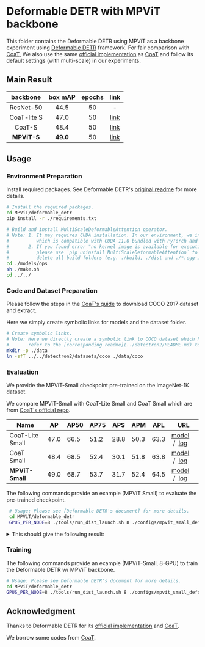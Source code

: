 # Deformable DETR with MPViT backbone 

This folder contains the Deformable DETR using MPViT as a backbone experiment using [Deformable DETR](https://arxiv.org/abs/2010.04159) framework. 
For fair comparison with [CoaT](https://github.com/mlpc-ucsd/CoaT/tree/main/tasks/Deformable-DETR), We also use the same [official implementation](https://github.com/fundamentalvision/Deformable-DETR) as [CoaT](https://github.com/mlpc-ucsd/CoaT/tree/main/tasks/Deformable-DETR) and follow its default settings (with multi-scale) in our experiments.


## Main Result
backbone | box mAP  | epochs |                                       link                                       |
 |:--------:| :---:  |:--------------------------------------------------------------------------------:| :---:  |
ResNet-50 |   44.5   | 50 |                                        -                                         | 
CoaT-lite S |   47.0   | 50 |    [link](https://github.com/mlpc-ucsd/CoaT/tree/main/tasks/Deformable-DETR)     | 
CoaT-S |   48.4   | 50|    [link](https://github.com/mlpc-ucsd/CoaT/tree/main/tasks/Deformable-DETR)     |
**MPViT-S** | **49.0** | 50 | [link](https://dl.dropbox.com/s/omzvc4jaqcag540/deformable_detr_mpvit_small.pth) |



## Usage
### Environment Preparation
Install required packages. See Deformable DETR's [original readme](https://github.com/fundamentalvision/Deformable-DETR) for more details.
   ```bash
   # Install the required packages.
   cd MPViT/deformable_detr
   pip install -r ./requirements.txt

   # Build and install MultiScaleDeformableAttention operator.
   # Note: 1. It may requires CUDA installation. In our environment, we install CUDA 11.3 
   #          which is compatible with CUDA 11.0 bundled with PyTorch and RTX 30 series graphic cards.
   #       2. If you found error "no kernel image is available for execution on the device" during training,
   #          please use `pip uninstall MultiScaleDeformableAttention` to remove the installed package,
   #          delete all build folders (e.g. ./build, ./dist and ./*.egg-info), and then re-run `./make.sh`.
   cd ./models/ops
   sh ./make.sh
   cd ../../
   ```

### Code and Dataset Preparation
Please follow the steps in the [CoaT's guide](https://github.com/mlpc-ucsd/CoaT/tree/main/tasks/detectron2#code-and-dataset-preparation) to download COCO 2017 dataset and extract. 

Here we simply create symbolic links for models and the dataset folder.

   ```bash
   # Create symbolic links.
   # Note: Here we directly create a symbolic link to COCO dataset which has set up for detectron2/. You may
   #       refer to the [corresponding readme](../detectron2/README.md) to download COCO dataset first. 
   mkdir -p ./data
   ln -sfT ../../detectron2/datasets/coco ./data/coco
   ```

### Evaluation
We provide the MPViT-Small checkpoint pre-trained on the ImageNet-1K dataset.

We compare MPViT-Small with CoaT-Lite Small and CoaT Small which are from [CoaT's official repo](https://github.com/mlpc-ucsd/CoaT/tree/main/tasks/Deformable-DETR). 


| Name            | AP | AP50 | AP75 | APS | APM | APL | URL                                                                                                                                                                                                                               |
|-----------------| --- | --- | --- | --- | --- | --- |-----------------------------------------------------------------------------------------------------------------------------------------------------------------------------------------------------------------------------------|
| CoaT-Lite Small | 47.0 | 66.5 | 51.2 | 28.8 | 50.3 | 63.3  | [model](http://vcl.ucsd.edu/coat/pretrained/tasks/Deformable-DETR/coat_lite_small_deformable_detr_1801ee09.pth) &nbsp;/&nbsp; [log](http://vcl.ucsd.edu/coat/pretrained/tasks/Deformable-DETR/coat_lite_small_deformable_detr_1801ee09.txt)    |
| CoaT Small      | 48.4 | 68.5 | 52.4 | 30.1 | 51.8 | 63.8  | [model](http://vcl.ucsd.edu/coat/pretrained/tasks/Deformable-DETR/coat_small_deformable_detr_8a86ba55.pth) &nbsp;/&nbsp; [log](http://vcl.ucsd.edu/coat/pretrained/tasks/Deformable-DETR/coat_small_deformable_detr_8a86ba55.txt) |
| **MPViT-Small** | 49.0 | 68.7 | 53.7 | 31.7 | 52.4 | 64.5 |  [model](https://dl.dropbox.com/s/omzvc4jaqcag540/deformable_detr_mpvit_small.pth) &nbsp;/&nbsp; [log](https://www.dropbox.com/s/rndlrfns2nrvrr1/deformable_detr_mpvit_small_log.txt?dl=0)                                                     

The following commands provide an example (MPViT Small) to evaluate the pre-trained checkpoint.
   ```bash
    # Usage: Please see [Deformable DETR's document] for more details.
    cd MPViT/deformable_detr
    GPUS_PER_NODE=8 ./tools/run_dist_launch.sh 8 ./configs/mpvit_small_deformable_detr.sh --resume https://dl.dropbox.com/s/omzvc4jaqcag540/deformable_detr_mpvit_small.pth --eval
   ```

<details>
<summary>
This should give the following result:
</summary>

```bash
    # IoU metric: bbox
    # Average Precision  (AP) @[ IoU=0.50:0.95 | area=   all | maxDets=100 ] = 0.490
    # Average Precision  (AP) @[ IoU=0.50      | area=   all | maxDets=100 ] = 0.687
    # Average Precision  (AP) @[ IoU=0.75      | area=   all | maxDets=100 ] = 0.537
    # Average Precision  (AP) @[ IoU=0.50:0.95 | area= small | maxDets=100 ] = 0.317
    # Average Precision  (AP) @[ IoU=0.50:0.95 | area=medium | maxDets=100 ] = 0.524
    # Average Precision  (AP) @[ IoU=0.50:0.95 | area= large | maxDets=100 ] = 0.645
    # Average Recall     (AR) @[ IoU=0.50:0.95 | area=   all | maxDets=  1 ] = 0.373
    # Average Recall     (AR) @[ IoU=0.50:0.95 | area=   all | maxDets= 10 ] = 0.623
    # Average Recall     (AR) @[ IoU=0.50:0.95 | area=   all | maxDets=100 ] = 0.667
    # Average Recall     (AR) @[ IoU=0.50:0.95 | area= small | maxDets=100 ] = 0.465
    # Average Recall     (AR) @[ IoU=0.50:0.95 | area=medium | maxDets=100 ] = 0.714
    # Average Recall     (AR) @[ IoU=0.50:0.95 | area= large | maxDets=100 ] = 0.848
```
</details>


### Training
The following commands provide an example (MPViT-Small, 8-GPU) to train the Deformable DETR w/ MPViT backbone.
   ```bash
   # Usage: Please see Deformable DETR's document for more details.
   cd MPViT/deformable_detr
   GPUS_PER_NODE=8 ./tools/run_dist_launch.sh 8 ./configs/mpvit_small_deformable_detr.sh
   ```


## Acknowledgment
Thanks to Deformable DETR for its [official implementation](https://github.com/fundamentalvision/Deformable-DETR) and [CoaT](https://github.com/mlpc-ucsd/CoaT/tree/main/tasks/Deformable-DETR).

We borrow some codes from [CoaT](https://github.com/mlpc-ucsd/CoaT/tree/main/tasks/Deformable-DETR).